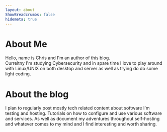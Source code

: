 ```yaml
---
layout: about
ShowBreadcrumbs: false
hidemeta: true
---
```

# About Me
Hello, name is Chris and I'm an author of this blog. \
Curreltny I'm studying Cybersecurity and in spare time I love to play around with Linux/UNIX on both desktop and server as well as trying do do some light coding.

# About the blog
I plan to regularly post mostly tech related content about software I'm testing and hosting.
Tutorials on how to configure and use various software and services.
As well as document my adventures throughout self-hosting and whatever comes to my mind and I find interesting and worth sharing.
